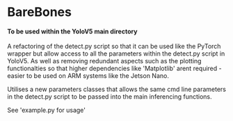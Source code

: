 # BareBones 

**To be used within the YoloV5 main directory** <br/><br/>
A refactoring of the detect.py script so that it can be used like the PyTorch wrapper but allow access to all the parameters within the detect.py script in YoloV5. As well as removing redundant aspects such as the plotting functionalties so that higher dependencies like 'Matplotlib' arent required - easier to be used on ARM systems like the Jetson Nano. <br/>

Utilises a new parameters classes that allows the same cmd line parameters in the detect.py script to be passed into the main inferencing functions. <br/>

See 'example.py for usage'<br/>

